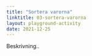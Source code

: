 ```yaml
---
title: "Sortera varorna"
linktitle: 03-sortera-varorna
layout: playground-activity
date: 2021-12-25
---
```


Beskrivning..
